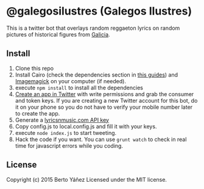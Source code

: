 # @galegosilustres (Galegos Ilustres)

This is a twitter bot that overlays random reggaeton lyrics on random pictures of historical figures from [Galicia](http://en.wikipedia.org/wiki/Galicia_%28Spain%29).

## Install

1. Clone this repo
2. Install Cairo (check the dependencies section in [this guides](https://github.com/Automattic/node-canvas/wiki#desktop)) and [Imagemagick](http://www.imagemagick.org/script/binary-releases.php) on your computer (if needed).
3. execute `npm install` to install all the dependencies
4. [Create an app in Twitter](https://apps.twitter.com/) with write permissions and grab the consumer and token keys. If you are creating a new Twitter account for this bot, do it on your phone so you do not have to verify your mobile number later to create the app.
5. Generate a [lyricsnmusic.com API key](http://www.lyricsnmusic.com/api_keys/new)
6. Copy config.js to local.config.js and fill it with your keys.
7. execute `node index.js` to start tweeting.
8. Hack the code if you want. You can use `grunt watch` to check in real time for javascript errors while you coding.

## License
Copyright (c) 2015 Berto Yáñez
Licensed under the MIT license.
